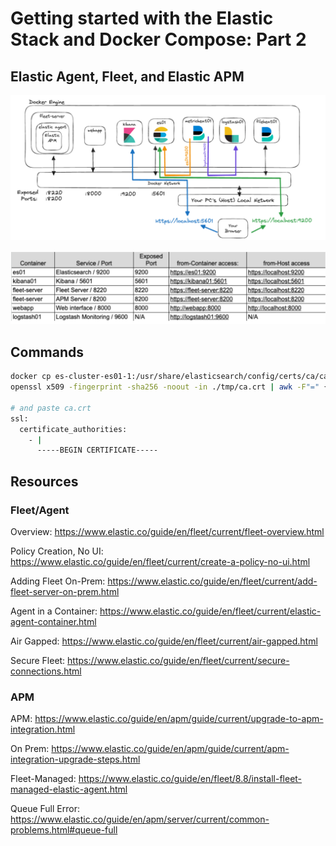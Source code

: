 # Getting started with the Elastic Stack and Docker Compose: Part 2

## Elastic Agent, Fleet, and Elastic APM

![proj-architecture](./README.assets/proj-architecture.png)

![proj-table](./README.assets/proj-table.png)

## Commands

```bash
docker cp es-cluster-es01-1:/usr/share/elasticsearch/config/certs/ca/ca.crt ./tmp/.
openssl x509 -fingerprint -sha256 -noout -in ./tmp/ca.crt | awk -F"=" {' print $2 '} | sed s/://g

# and paste ca.crt
ssl:
  certificate_authorities:
    - |
      -----BEGIN CERTIFICATE-----
```


## Resources

### Fleet/Agent

Overview: https://www.elastic.co/guide/en/fleet/current/fleet-overview.html

Policy Creation, No UI: https://www.elastic.co/guide/en/fleet/current/create-a-policy-no-ui.html

Adding Fleet On-Prem: https://www.elastic.co/guide/en/fleet/current/add-fleet-server-on-prem.html

Agent in a Container: https://www.elastic.co/guide/en/fleet/current/elastic-agent-container.html

Air Gapped: https://www.elastic.co/guide/en/fleet/current/air-gapped.html

Secure Fleet: https://www.elastic.co/guide/en/fleet/current/secure-connections.html

### APM

APM:
https://www.elastic.co/guide/en/apm/guide/current/upgrade-to-apm-integration.html

On Prem: https://www.elastic.co/guide/en/apm/guide/current/apm-integration-upgrade-steps.html

Fleet-Managed: https://www.elastic.co/guide/en/fleet/8.8/install-fleet-managed-elastic-agent.html

Queue Full Error:
https://www.elastic.co/guide/en/apm/server/current/common-problems.html#queue-full
